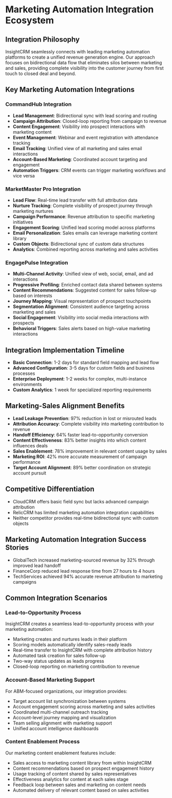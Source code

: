# Marketing Automation Integration Ecosystem

## Integration Philosophy
InsightCRM seamlessly connects with leading marketing automation platforms to create a unified revenue generation engine. Our approach focuses on bidirectional data flow that eliminates silos between marketing and sales, providing complete visibility into the customer journey from first touch to closed deal and beyond.

## Key Marketing Automation Integrations

### CommandHub Integration
- **Lead Management**: Bidirectional sync with lead scoring and routing
- **Campaign Attribution**: Closed-loop reporting from campaign to revenue
- **Content Engagement**: Visibility into prospect interactions with marketing content
- **Event Management**: Webinar and event registration with attendance tracking
- **Email Tracking**: Unified view of all marketing and sales email interactions
- **Account-Based Marketing**: Coordinated account targeting and engagement
- **Automation Triggers**: CRM events can trigger marketing workflows and vice versa

### MarketMaster Pro Integration
- **Lead Flow**: Real-time lead transfer with full attribution data
- **Nurture Tracking**: Complete visibility of prospect journey through marketing nurtures
- **Campaign Performance**: Revenue attribution to specific marketing initiatives
- **Engagement Scoring**: Unified lead scoring model across platforms
- **Email Personalization**: Sales emails can leverage marketing content library
- **Custom Objects**: Bidirectional sync of custom data structures
- **Analytics**: Combined reporting across marketing and sales activities

### EngagePulse Integration
- **Multi-Channel Activity**: Unified view of web, social, email, and ad interactions
- **Progressive Profiling**: Enriched contact data shared between systems
- **Content Recommendations**: Suggested content for sales follow-up based on interests
- **Journey Mapping**: Visual representation of prospect touchpoints
- **Segmentation Alignment**: Consistent audience targeting across marketing and sales
- **Social Engagement**: Visibility into social media interactions with prospects
- **Behavioral Triggers**: Sales alerts based on high-value marketing interactions

## Integration Implementation Timeline
- **Basic Connection**: 1-2 days for standard field mapping and lead flow
- **Advanced Configuration**: 3-5 days for custom fields and business processes
- **Enterprise Deployment**: 1-2 weeks for complex, multi-instance environments
- **Custom Analytics**: 1 week for specialized reporting requirements

## Marketing-Sales Alignment Benefits
- **Lead Leakage Prevention**: 97% reduction in lost or misrouted leads
- **Attribution Accuracy**: Complete visibility into marketing contribution to revenue
- **Handoff Efficiency**: 64% faster lead-to-opportunity conversion
- **Content Effectiveness**: 83% better insights into which content influences deals
- **Sales Enablement**: 78% improvement in relevant content usage by sales
- **Marketing ROI**: 42% more accurate measurement of campaign performance
- **Target Account Alignment**: 89% better coordination on strategic account pursuit

## Competitive Differentiation
- CloudCRM offers basic field sync but lacks advanced campaign attribution
- RelicCRM has limited marketing automation integration capabilities
- Neither competitor provides real-time bidirectional sync with custom objects

## Marketing Automation Integration Success Stories
- GlobalTech increased marketing-sourced revenue by 32% through improved lead handoff
- FinanceCorp reduced lead response time from 27 hours to 4 hours
- TechServices achieved 94% accurate revenue attribution to marketing campaigns

## Common Integration Scenarios

### Lead-to-Opportunity Process
InsightCRM creates a seamless lead-to-opportunity process with your marketing automation:
- Marketing creates and nurtures leads in their platform
- Scoring models automatically identify sales-ready leads
- Real-time transfer to InsightCRM with complete attribution history
- Automated task creation for sales follow-up
- Two-way status updates as leads progress
- Closed-loop reporting on marketing contribution to revenue

### Account-Based Marketing Support
For ABM-focused organizations, our integration provides:
- Target account list synchronization between systems
- Account engagement scoring across marketing and sales activities
- Coordinated multi-channel outreach tracking
- Account-level journey mapping and visualization
- Team selling alignment with marketing support
- Unified account intelligence dashboards

### Content Enablement Process
Our marketing content enablement features include:
- Sales access to marketing content library from within InsightCRM
- Content recommendations based on prospect engagement history
- Usage tracking of content shared by sales representatives
- Effectiveness analytics for content at each sales stage
- Feedback loop between sales and marketing on content needs
- Automated delivery of relevant content based on sales activities
